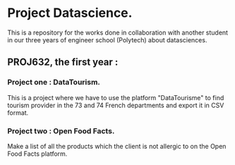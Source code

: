 # Project Datascience.

This is a repository for the works done in collaboration with another student in our three years of engineer school (Polytech) about datasciences.

## PROJ632, the first year :

### Project one : DataTourism.

This is a project where we have to use the platform "DataTourisme" to find tourism provider in the 73 and 74 French departments and export it in CSV format.

### Project two : Open Food Facts.

Make a list of all the products which the client is not allergic to on the Open Food Facts platform.
